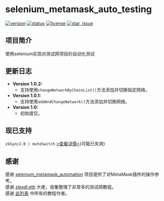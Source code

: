 # selenium_metamask_auto_testing  

[![version](https://img.shields.io/badge/python-3.6+-blue.svg)](https://www.python.org/downloads/release/python-360/) 
[![status](https://img.shields.io/badge/status-stable-green.svg)](https://github.com/luoyeETH/selenium_metamask_auto_testing)
[![license](https://img.shields.io/badge/license-MIT-blue.svg)](./LICENSE)
[![star, issue](https://img.shields.io/badge/star%2C%20issue-welcome-brightgreen.svg)](https://github.com/luoyeETH/selenium_metamask_auto_testing)

## 项目简介
使用selenium实现对测试网项目的自动化测试

## 更新日志  
* **Version 1.0.2:**  
  * 支持使用`changeNetworkByChainList()`方法添加并切换指定网络。
* **Version 1.0.1:**  
  * 支持使用`addAndChangeNetwork()`方法添加并切换网络。
* **Version 1.0:**  
  * 初始提交。

## 现已支持
  `zkSync2.0 | muteSwitch` [>查看详情<](https://github.com/luoyeETH/selenium_metamask_auto_testing/tree/main/zkSync2_auto)(可能已失效)  

## 感谢
感谢 [selenium_metamask_automation](https://github.com/javerianadeem/selenium_metamask_automation) 项目提供了对MetaMask插件的操作参考。  
感谢 [zlexdl.eth](https://twitter.com/zlexdl) 大佬，收集整理了非常多的测试网教程。  
感谢 [此列表](https://www.notion.so/db2e69b82a364d9e8bd356c4c73a228c?v=b3a4e992cd014603975d50df4e0fe9af) 中所有的教程作者。
